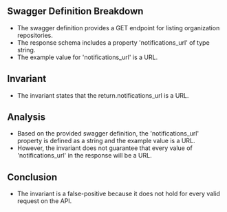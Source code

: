 ## Swagger Definition Breakdown
- The swagger definition provides a GET endpoint for listing organization repositories.
- The response schema includes a property 'notifications_url' of type string.
- The example value for 'notifications_url' is a URL.

## Invariant
- The invariant states that the return.notifications_url is a URL.

## Analysis
- Based on the provided swagger definition, the 'notifications_url' property is defined as a string and the example value is a URL.
- However, the invariant does not guarantee that every value of 'notifications_url' in the response will be a URL.

## Conclusion
- The invariant is a false-positive because it does not hold for every valid request on the API.
